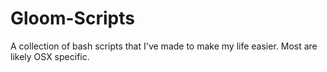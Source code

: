 # Gloom-Scripts
A collection of bash scripts that I've made to make my life easier. Most are likely OSX specific.
